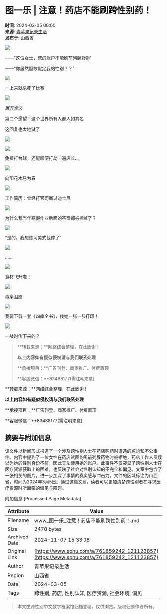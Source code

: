 # 图一乐 | 注意！药店不能刷跨性别药！

**时间**: 2024-03-05 00:00  
**来源**: [青苹果记录生活](https://www.sohu.com/?spm=smpc.content-abroad.content.1.1730993528709UUvZK8h)  
**发布于**: 山西省  

![](//q7.itc.cn/q_70/images03/20240305/ba32bdeabec344549a80879af3639598.jpeg)

——"这位女士，您的账户不能刷前列腺药物"  

——“你居然胆敢假定我的性别？？”

![](//q6.itc.cn/q_70/images03/20240305/7017a2358d12411396fbb8c29207046c.jpeg)

一上来就杀死了比赛  

![](//q0.itc.cn/q_70/images03/20240305/a9d1f898dcca4dd8885c597f02c41c3b.jpeg)

[_展开全文_](javascript:;)

第二个愿望：这个世界所有人都人如其名  

这回复也太地狱了  

![](//q8.itc.cn/q_70/images03/20240305/6ce7f0185aa04d9587c660ce830dd7ab.jpeg)

![](//q2.itc.cn/q_70/images03/20240305/d1042825452848d799ea2b24d9f66b7a.jpeg)

免费打台球，还能顺便打劫一遍店长...  

![](//q1.itc.cn/q_70/images03/20240305/11ed86ff2d194a4ea08d9d037094b2fc.jpeg)

向阳花木易为春  

![](//q3.itc.cn/q_70/images03/20240305/810123faffe843bd935261c0508c79dd.jpeg)

工作简历：曾经打官司赢过迪士尼  

![](//q2.itc.cn/q_70/images03/20240305/e7a545f6ffc24c158881973de5672f9d.jpeg)

为什么我当年寒假作业后面的答案都被撕掉了？  

![](//q7.itc.cn/q_70/images03/20240305/d77e80ae9b4144838028212b74883866.jpeg)

“是的，我想练习美式截停了”  

![](//q5.itc.cn/q_70/images03/20240305/4f31ce4f10f4426eade07b91fc82e19d.jpeg)

……

![](//q1.itc.cn/q_70/images03/20240305/721406e49e3b46ae98a8c98d2e3fefaf.jpeg)

食材飞升啦！  

![](//q2.itc.cn/q_70/images03/20240305/6ffb245c21a94b82b13cba1fe4725e0b.jpeg)

毒枭泪崩  

![](//q2.itc.cn/q_70/images03/20240305/a020bd2e7b8b41a8a28bdbd253bfc5c6.jpeg)

我要下载一套《四库全书》，找她一张一张打印！  

![](//q3.itc.cn/q_70/images03/20240305/7978d02fff5640a39781f9b911cae0fe.jpeg)

一战时传下来的？  

> **转载来源：**网络综合整理，在此致谢！  
>  
> **以上内容如有疑似侵权请与我们联系处理**  
>  
> **承接项目：**广告刊登、商家推广、付费置顶  
>  
> **客服微信：**83488177(需注明来意)  

**转载来源：**网络综合整理，在此致谢！  

**以上内容如有疑似侵权请与我们联系处理**  

**承接项目：**广告刊登、商家推广、付费置顶  

**客服微信：**83488177(需注明来意)  

## 摘要与附加信息

<!-- tcd_abstract -->
该文件以新闻形式报道了一个涉及跨性别人士在药店购药时遭遇的尴尬和不公事件。内容中提到了一位女性在药店试图购买前列腺药物时被拒绝，药店工作人员误以为她的性别身份不符，因此无法使用她的账户。此事件不仅突显了跨性别人士在医疗资源获取上的困难，也反映了社会对性别认知的不完全和偏见。文章中包含了一张相关的图片，进一步加深了事情的真实感与冲击力。文件的区域标注为山西省，时间为2024年3月5日。通过这篇文章，读者可以更加清楚跨性别者在寻求医疗资源时所面临的偏见与障碍。
<!-- tcd_abstract_end -->

附加信息 [Processed Page Metadata]

| Attribute       | Value                                  |
|-----------------|----------------------------------------|
| Filename        | www_图一乐_注意！药店不能刷跨性别药！.md                             |
| Size            | 2470 bytes                           |
| Archived Date   | 2024-11-07 15:33:08                             |
| Original Link   | [https://www.sohu.com/a/761859242_121123857](https://www.sohu.com/a/761859242_121123857)                       |
| Author          | 青苹果记录生活                               |
| Region          | 山西省                               |
| Date            | 2024-03-05                                 |
| Tags            | 跨性别, 药店, 性别认知, 医疗资源, 社会环境, 偏见                                 |
>
> 本文由跨性别中文数字档案馆归档整理，仅供浏览。版权归原作者所有。
>